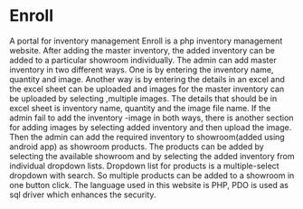 # Enroll
A portal for inventory management
Enroll is a php inventory management website. After adding the master inventory, the added inventory can be added to a particular showroom individually. The admin can add master inventory in two different ways. One is by entering the inventory name, quantity and image. Another way is by entering the details in an excel and the excel sheet can be uploaded and images for the master inventory can be uploaded by selecting ,multiple images. The details that should be in excel sheet is inventory name, quantity and the image file name. If the admin fail to add the inventory -image in both ways, there is another section for adding images by selecting added inventory and then upload the image. Then the admin can add the required inventory to showroom(added using android app) as showroom products. The products can be added by selecting the available showroom and by selecting the added inventory from individual dropdown lists. Dropdown list for products is a multiple-select dropdown with search. So multiple products can be added to a showroom in one button click.
                 The language used in this website is PHP, PDO is used as sql driver which enhances the security. 
